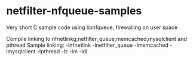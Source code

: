 # netfilter-nfqueue-samples
Very short C sample code using libnfqueue, firewalling on user space

Compile linking to nfnetlinkg,netfilter_queue,memcached,mysqlclient and pthread
Sample linking: -lnfnetlink -lnetfilter_queue -lmemcached -lmysqlclient -lpthread -lz -lm -ldl

